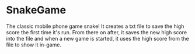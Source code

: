 # SnakeGame
The classic mobile phone game snake!
It creates a txt file to save the high score the first time it's run.
From there on after, it saves the new high score into the file and when a new game is started, it uses the high score from the file to show it in-game.
